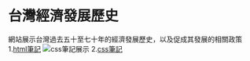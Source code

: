 # 台灣經濟發展歷史
網站展示台灣過去五十至七十年的經濟發展歷史，以及促成其發展的相關政策
1.[html筆記](https://www.notion.so/HTML-ec39c15b833a4d66aa3fda455b10f306?pvs=4"html筆記")
![css筆記展示](file:///C:/Users/User/Pictures/Screenshots/%E8%9E%A2%E5%B9%95%E6%93%B7%E5%8F%96%E7%95%AB%E9%9D%A2%20(67).png"css筆記展示")
2.[css筆記](https://www.notion.so/css-dca1a587c5c94658b01b049a22a0de52?pvs=4"css筆記")
